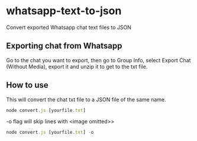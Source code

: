 # whatsapp-text-to-json
Convert exported Whatsapp chat text files to JSON

## Exporting chat from Whatsapp
Go to the chat you want to export, then go to Group Info, select Export Chat (Without Media), export it and unzip it to get to the txt file.

## How to use
This will convert the chat txt file to a JSON file of the same name.
```javascript
node convert.js [yourfile.txt]
```
-o flag will skip lines with &lt;image omitted>&gt;
```javascript
node convert.js [yourfile.txt] -o
```
